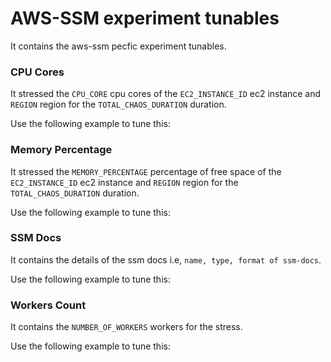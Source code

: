 # AWS-SSM experiment tunables

It contains the aws-ssm pecfic experiment tunables.

### CPU Cores

It stressed the `CPU_CORE` cpu cores of the `EC2_INSTANCE_ID` ec2 instance and `REGION` region for the `TOTAL_CHAOS_DURATION` duration.

Use the following example to tune this:
<references to the sample manifest>

### Memory Percentage

It stressed the `MEMORY_PERCENTAGE` percentage of free space of the `EC2_INSTANCE_ID` ec2 instance and `REGION` region for the `TOTAL_CHAOS_DURATION` duration.

Use the following example to tune this:
<references to the sample manifest>

### SSM Docs

It contains the details of the ssm docs i.e, `name, type, format of ssm-docs`.

Use the following example to tune this:
<references to the sample manifest>

### Workers Count

It contains the `NUMBER_OF_WORKERS` workers for the stress. 

Use the following example to tune this:
<references to the sample manifest>
